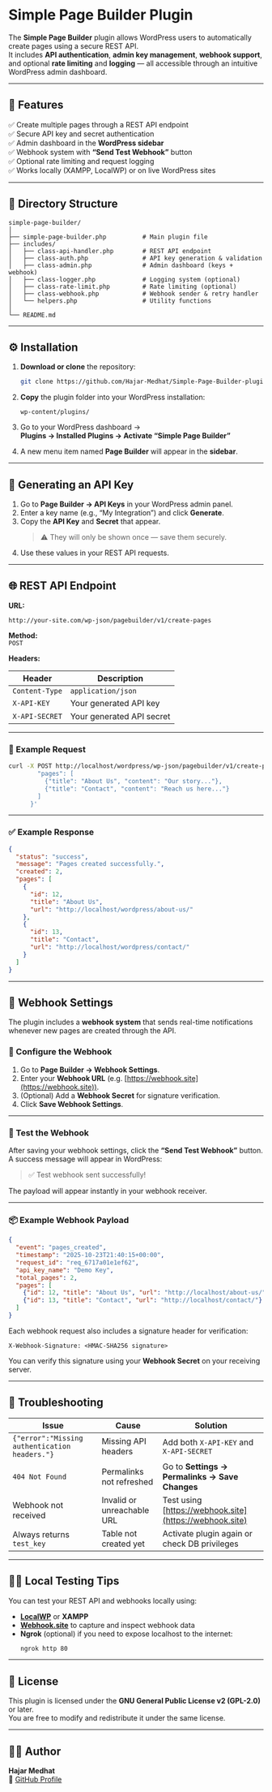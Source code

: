 # Simple Page Builder Plugin

The **Simple Page Builder** plugin allows WordPress users to automatically create pages using a secure REST API.  
It includes **API authentication**, **admin key management**, **webhook support**, and optional **rate limiting** and **logging** — all accessible through an intuitive WordPress admin dashboard.

---

## 🚀 Features

✅ Create multiple pages through a REST API endpoint  
✅ Secure API key and secret authentication  
✅ Admin dashboard in the **WordPress sidebar**  
✅ Webhook system with **“Send Test Webhook”** button  
✅ Optional rate limiting and request logging  
✅ Works locally (XAMPP, LocalWP) or on live WordPress sites  

---

## 📁 Directory Structure

```
simple-page-builder/
│
├── simple-page-builder.php          # Main plugin file
├── includes/
│   ├── class-api-handler.php        # REST API endpoint
│   ├── class-auth.php               # API key generation & validation
│   ├── class-admin.php              # Admin dashboard (keys + webhook)
│   ├── class-logger.php             # Logging system (optional)
│   ├── class-rate-limit.php         # Rate limiting (optional)
│   ├── class-webhook.php            # Webhook sender & retry handler
│   └── helpers.php                  # Utility functions
│
└── README.md
```

---

## ⚙️ Installation

1. **Download or clone** the repository:
   ```bash
   git clone https://github.com/Hajar-Medhat/Simple-Page-Builder-plugin.git
   ```

2. **Copy** the plugin folder into your WordPress installation:
   ```
   wp-content/plugins/
   ```

3. Go to your WordPress dashboard →  
   **Plugins → Installed Plugins → Activate “Simple Page Builder”**

4. A new menu item named **Page Builder** will appear in the **sidebar**.

---

## 🔑 Generating an API Key

1. Go to **Page Builder → API Keys** in your WordPress admin panel.  
2. Enter a key name (e.g., “My Integration”) and click **Generate**.  
3. Copy the **API Key** and **Secret** that appear.  
   > ⚠️ They will only be shown once — save them securely.  
4. Use these values in your REST API requests.

---

## 🌐 REST API Endpoint

**URL:**  
```
http://your-site.com/wp-json/pagebuilder/v1/create-pages
```

**Method:**  
`POST`

**Headers:**

| Header | Description |
|--------|-------------|
| `Content-Type` | `application/json` |
| `X-API-KEY` | Your generated API key |
| `X-API-SECRET` | Your generated API secret |

---

### 🧩 Example Request

```bash
curl -X POST http://localhost/wordpress/wp-json/pagebuilder/v1/create-pages   -H "Content-Type: application/json"   -H "X-API-KEY: your_key_here"   -H "X-API-SECRET: your_secret_here"   -d '{
        "pages": [
          {"title": "About Us", "content": "Our story..."},
          {"title": "Contact", "content": "Reach us here..."}
        ]
      }'
```

---

### ✅ Example Response

```json
{
  "status": "success",
  "message": "Pages created successfully.",
  "created": 2,
  "pages": [
    {
      "id": 12,
      "title": "About Us",
      "url": "http://localhost/wordpress/about-us/"
    },
    {
      "id": 13,
      "title": "Contact",
      "url": "http://localhost/wordpress/contact/"
    }
  ]
}
```

---

## 🔔 Webhook Settings

The plugin includes a **webhook system** that sends real-time notifications whenever new pages are created through the API.

### 🧠 Configure the Webhook

1. Go to **Page Builder → Webhook Settings**.  
2. Enter your **Webhook URL** (e.g. [https://webhook.site](https://webhook.site)).  
3. (Optional) Add a **Webhook Secret** for signature verification.  
4. Click **Save Webhook Settings**.

---

### 🧪 Test the Webhook

After saving your webhook settings, click the **“Send Test Webhook”** button.  
A success message will appear in WordPress:

> ✅ Test webhook sent successfully!

The payload will appear instantly in your webhook receiver.

---

### 📦 Example Webhook Payload

```json
{
  "event": "pages_created",
  "timestamp": "2025-10-23T21:40:15+00:00",
  "request_id": "req_6717a01e1ef62",
  "api_key_name": "Demo Key",
  "total_pages": 2,
  "pages": [
    {"id": 12, "title": "About Us", "url": "http://localhost/about-us/"},
    {"id": 13, "title": "Contact", "url": "http://localhost/contact/"}
  ]
}
```

Each webhook request also includes a signature header for verification:

```
X-Webhook-Signature: <HMAC-SHA256 signature>
```

You can verify this signature using your **Webhook Secret** on your receiving server.

---

## 🧰 Troubleshooting

| Issue | Cause | Solution |
|--------|--------|-----------|
| `{"error":"Missing authentication headers."}` | Missing API headers | Add both `X-API-KEY` and `X-API-SECRET` |
| `404 Not Found` | Permalinks not refreshed | Go to **Settings → Permalinks → Save Changes** |
| Webhook not received | Invalid or unreachable URL | Test using [https://webhook.site](https://webhook.site) |
| Always returns `test_key` | Table not created yet | Activate plugin again or check DB privileges |

---

## 🧑‍💻 Local Testing Tips

You can test your REST API and webhooks locally using:
- **[LocalWP](https://localwp.com)** or **XAMPP**
- **[Webhook.site](https://webhook.site)** to capture and inspect webhook data
- **Ngrok** (optional) if you need to expose localhost to the internet:
  ```bash
  ngrok http 80
  ```

---

## 📄 License

This plugin is licensed under the **GNU General Public License v2 (GPL-2.0)** or later.  
You are free to modify and redistribute it under the same license.

---

## 👩‍💻 Author

**Hajar Medhat**  
🔗 [GitHub Profile](https://github.com/Hajar-Medhat)
